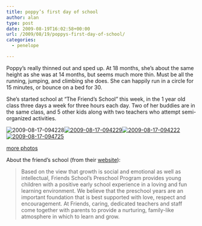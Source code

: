 ```yaml
---
title: poppy’s first day of school
author: alan
type: post
date: 2009-08-19T16:02:58+00:00
url: /2009/08/19/poppys-first-day-of-school/
categories:
  - penelope

---
```

Poppy&#8217;s really thinned out and sped up. At 18 months, she&#8217;s about the same height as she was at 14 months, but seems much more thin. Must be all the running, jumping, and climbing she does. She can happily run in a circle for 15 minutes, or bounce on a bed for 30.

She&#8217;s started school at &#8220;The Friend&#8217;s School&#8221; this week, in the 1 year old class three days a week for three hours each day. Two of her buddies are in the same class, and 5 other kids along with two teachers who attempt semi-organized activities.

![2009-08-17-094228][1][![2009-08-17-094229][2]][3][![2009-08-17-094222][4]][3][![2009-08-17-094725][5]][3]

[more photos][3]

About the friend&#8217;s school (from their [website][6]):

> Based on the view that growth is social and emotional as well as intellectual, Friends School&#8217;s Preschool Program provides young children with a positive early school experience in a loving and fun learning environment. We believe that the preschool years are an important foundation that is best supported with love, respect and encouragement. At Friends, caring, dedicated teachers and staff come together with parents to provide a nurturing, family-like atmosphere in which to learn and grow.


 [1]: http://farm3.static.flickr.com/2591/3837267966_9f852eda8b.jpg
 [2]: http://farm4.static.flickr.com/3463/3836479467_64b830b292.jpg
 [3]: http://www.flickr.com/photos/zeroasterisk/sets/72157622084770490/
 [4]: http://farm4.static.flickr.com/3504/3836482675_e66af337f4.jpg
 [5]: http://farm3.static.flickr.com/2562/3837274850_17542f3b5d.jpg
 [6]: http://www.friends-school.info/
